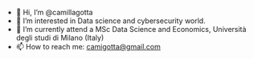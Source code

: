 - 👋 Hi, I’m @camillagotta
- 👀 I’m interested in Data science and cybersecurity world.
- 🌱 I’m currently attend a MSc Data Science and Economics, Università degli studi di Milano (Italy)
- 📫 How to reach me: camigotta@gmail.com

<!---
camillagotta/camillagotta is a ✨ special ✨ repository because its `README.md` (this file) appears on your GitHub profile.
You can click the Preview link to take a look at your changes.
--->

